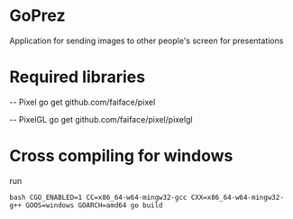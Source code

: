 # GoPrez
Application for sending images to other people's screen for presentations

# Required libraries
-- Pixel
go get github.com/faiface/pixel

-- PixelGL
go get github.com/faiface/pixel/pixelgl

# Cross compiling for windows
run

`bash
CGO_ENABLED=1 CC=x86_64-w64-mingw32-gcc CXX=x86_64-w64-mingw32-g++ GOOS=windows GOARCH=amd64 go build
`
